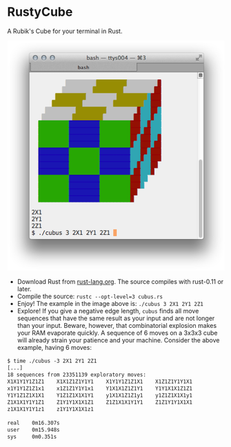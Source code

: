 # RustyCube

A Rubik's Cube for your terminal in Rust.


![Rubik's Cube](RustyCube.png)


- Download Rust from [rust-lang.org](http://www.rust-lang.org).  The source compiles with rust-0.11 or later.
- Compile the source:  `rustc --opt-level=3 cubus.rs`
- Enjoy!  The example in the image above is: `./cubus 3 2X1 2Y1 2Z1`
- Explore!  If you give a negative edge length, `cubus` finds all move sequences that have the same result as your input and are not longer than your input.  Beware, however, that combinatorial explosion makes your RAM evaporate quickly.  A sequence of 6 moves on a 3x3x3 cube will already strain your patience and your machine.  Consider the above example, having 6 moves:

```
$ time ./cubus -3 2X1 2Y1 2Z1
[...]
18 sequences from 23351139 exploratory moves:
X1X1Y1Y1Z1Z1	X1X1Z1Z1Y1Y1	X1Y1Y1Z1Z1X1	X1Z1Z1Y1Y1X1
x1Y1Y1Z1Z1x1	x1Z1Z1Y1Y1x1	Y1X1X1Z1Z1Y1	Y1Y1X1X1Z1Z1
Y1Y1Z1Z1X1X1	Y1Z1Z1X1X1Y1	y1X1X1Z1Z1y1	y1Z1Z1X1X1y1
Z1X1X1Y1Y1Z1	Z1Y1Y1X1X1Z1	Z1Z1X1X1Y1Y1	Z1Z1Y1Y1X1X1
z1X1X1Y1Y1z1	z1Y1Y1X1X1z1

real	0m16.307s
user	0m15.948s
sys		0m0.351s
```
